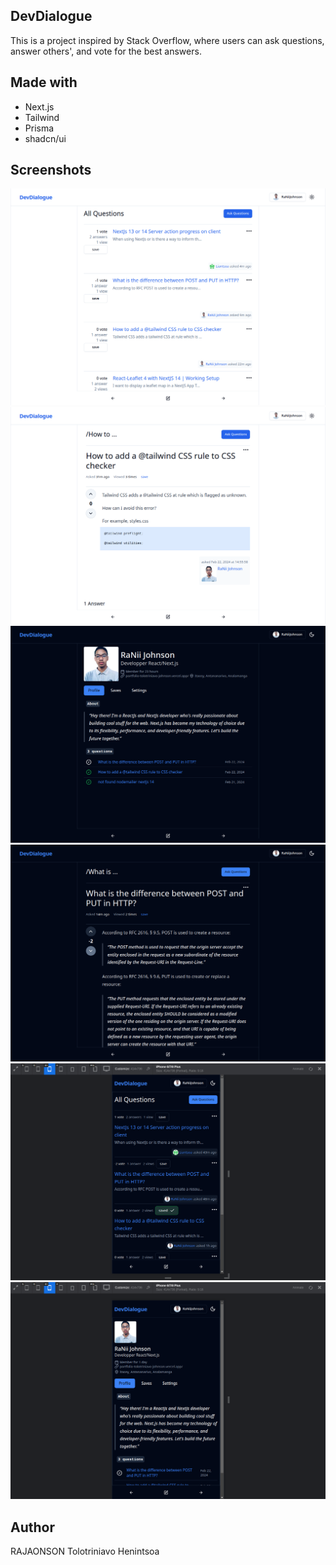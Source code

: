 ## DevDialogue

This is a project inspired by Stack Overflow, where users can ask questions, answer others', and vote for the best answers.

## Made with

- Next.js
- Tailwind
- Prisma
- shadcn/ui

## Screenshots

![1](/public/images/1.png)
![2](/public/images/2.png)
![3](/public/images/3.png)
![4](/public/images/4.png)
![6](/public/images/6.png)
![7](/public/images/7.png)

## Author

RAJAONSON Tolotriniavo Henintsoa
